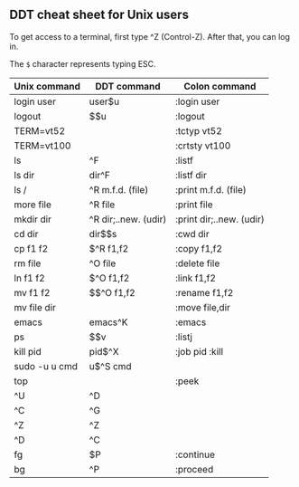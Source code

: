 ## DDT cheat sheet for Unix users

To get access to a terminal, first type ^Z (Control-Z).  After that,
you can log in.

The `$` character represents typing ESC.

| Unix command  | DDT command          | Colon command            |
| ------------- | -------------------- | ------------------------ |
| login user    | user$u               | :login user              |
| logout        | $$u                  | :logout                  |
| TERM=vt52     |                      | :tctyp vt52              |
| TERM=vt100    |                      | :crtsty vt100            |
| ls            | ^F                   | :listf                   |
| ls dir        | dir^F                | :listf dir               |
| ls /          | ^R m.f.d. (file)     | :print m.f.d. (file)     |
| more file     | ^R file              | :print file              |
| mkdir dir     | ^R dir;..new. (udir) | :print dir;..new. (udir) |
| cd dir        | dir$$s               | :cwd dir                 |
| cp f1 f2      | $^R f1,f2            | :copy f1,f2              |
| rm file       | ^O file              | :delete file             |
| ln f1 f2      | $^O f1,f2            | :link f1,f2              |
| mv f1 f2      | $$^O f1,f2           | :rename f1,f2            |
| mv file dir   |                      | :move file,dir           |
| emacs         | emacs^K              | :emacs                   |
| ps            | $$v                  | :listj                   |
| kill pid      | pid$^X               | :job pid  :kill          |
| sudo -u u cmd | u$^S cmd             |                          |
| top           |                      | :peek                    |
| ^U            | ^D                   |                          |
| ^C            | ^G                   |                          |
| ^Z            | ^Z                   |                          |
| ^D            | ^C                   |                          |
| fg            | $P                   | :continue                |
| bg            | ^P                   | :proceed                 |
